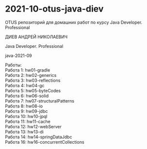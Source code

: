 # 2021-10-otus-java-diev
OTUS репозиторий для домашних работ по курсу Java Developer. Professional

ДИЕВ АНДРЕЙ НИКОЛАЕВИЧ

Java Developer. Professional

java-2021-09

Работы:  
Работа 1: hw01-gradle   
Работа 2: hw02-generics  
Работа 3: hw03-reflections  
Работа 4: hw04-gc   
Работа 5: hw05-byteCodes  
Работа 6: hw06-solid  
Работа 7: hw07-structuralPatterns  
Работа 8: hw08-io  
Работа 9: hw09-jdbc  
Работа 10: hw10-jpql  
Работа 11: hw11-cache  
Работа 12: hw12-webServer  
Работа 13: hw13-di  
Работа 14: hw14-springDataJdbc  
Работа 16: hw16-concurrentCollections 

